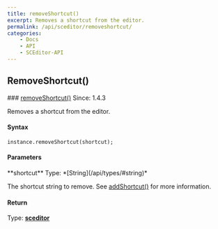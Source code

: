 ```yaml
---
title: removeShortcut()
excerpt: Removes a shortcut from the editor.
permalink: /api/sceditor/removeshortcut/
categories:
    - Docs
    - API
    - SCEditor-API
---
```

## RemoveShortcut()

<article class="api method" markdown="1">
### <a id="removeShortcut" href="#removeShortcut">removeShortcut()</a> <span class="since">Since: 1.4.3</span>

Removes a shortcut from the editor.


#### Syntax

	instance.removeShortcut(shortcut);


#### Parameters

<div class="parameters">
<div class="parameter" markdown="1">
**shortcut**
Type: *[String](/api/types/#string)*

The shortcut string to remove. See [addShortcut()](/api/sceditor/addshortcut/) for more information.
</div>
</div>


#### Return

Type: **[sceditor](/api/types/#sceditor)**
</article>